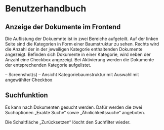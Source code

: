 # Benutzerhandbuch

## Anzeige der Dokumente im Frontend

Die Auflistung der Dokuemnte ist in zwei Bereiche aufgeteilt. Auf der linken Seite sind die Kategorien in Form einer Baumstruktur zu sehen. Rechts wird die Anzahl der in der jeweiligen Kategorie enthaltenden Dokumente angezeigt.
Befinden sich Dokumente in einer Kategorie, wird neben der Anzahl eine Checkbox angezeigt. Bei Aktivierung werden die Dokumente der entsprechenden Kategorie aufgelistet.


– Screenshot(s) – Ansicht Kategoriebaumstruktur mit Auswahl mit angewählter Checkbox


## Suchfunktion

Es kann nach Dokumenten gesucht werden. Dafür werden die zwei Suchoptionen „Exakte Suche“ sowie „Ähnlichkeitssuche“ angeboten.

Die Schaltfläche „Zurücksetzen“ löscht den Suchfilter wieder.